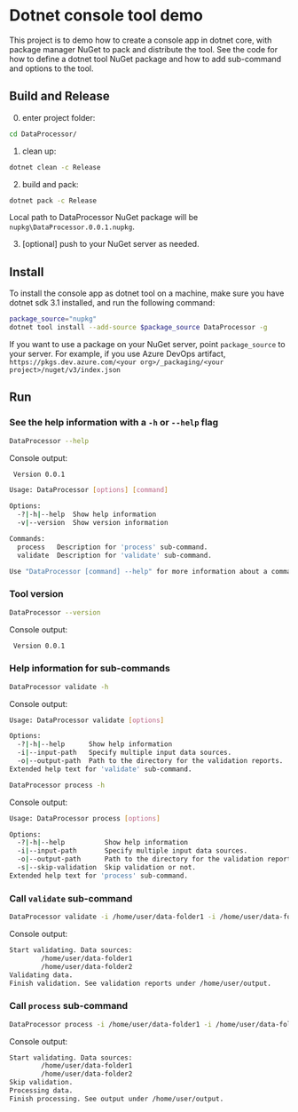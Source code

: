 # Dotnet console tool demo

This project is to demo how to create a console app in dotnet core, with package manager NuGet to pack and distribute the tool. See the code for how to define a dotnet tool NuGet package and how to add sub-command and options to the tool.

## Build and Release

0. enter project folder:
```bash
cd DataProcessor/
```

1. clean up:

```bash
dotnet clean -c Release
```

2. build and pack:

```bash
dotnet pack -c Release
```

Local path to DataProcessor NuGet package will be `nupkg\DataProcessor.0.0.1.nupkg`.

3. [optional] push to your NuGet server as needed.

## Install

To install the console app as dotnet tool on a machine, make sure you have dotnet sdk 3.1 installed, and run the following command:

```bash
package_source="nupkg"
dotnet tool install --add-source $package_source DataProcessor -g
```

If you want to use a package on your NuGet server, point `package_source` to your server. For example, if you use Azure DevOps artifact, `https://pkgs.dev.azure.com/<your org>/_packaging/<your project>/nuget/v3/index.json`


## Run

### See the help information with a `-h` or `--help` flag

```bash
DataProcessor --help
```

Console output:
```bash
 Version 0.0.1

Usage: DataProcessor [options] [command]

Options:
  -?|-h|--help  Show help information
  -v|--version  Show version information

Commands:
  process   Description for 'process' sub-command.
  validate  Description for 'validate' sub-command.

Use "DataProcessor [command] --help" for more information about a command.
```

### Tool version

```bash
DataProcessor --version
```

Console output:
```bash
 Version 0.0.1
```

### Help information for sub-commands

```bash
DataProcessor validate -h
```

Console output:
```bash
Usage: DataProcessor validate [options]

Options:
  -?|-h|--help      Show help information
  -i|--input-path   Specify multiple input data sources. 
  -o|--output-path  Path to the directory for the validation reports.
Extended help text for 'validate' sub-command.
```

```bash
DataProcessor process -h
```

Console output:
```bash
Usage: DataProcessor process [options]

Options:
  -?|-h|--help          Show help information
  -i|--input-path       Specify multiple input data sources. 
  -o|--output-path      Path to the directory for the validation reports.
  -s|--skip-validation  Skip validation or not.
Extended help text for 'process' sub-command.
```

### Call `validate` sub-command

```bash
DataProcessor validate -i /home/user/data-folder1 -i /home/user/data-folder2 -o /home/user/output
```
Console output:
```bash
Start validating. Data sources: 
        /home/user/data-folder1
        /home/user/data-folder2
Validating data.
Finish validation. See validation reports under /home/user/output.
```

### Call `process` sub-command

```bash
DataProcessor process -i /home/user/data-folder1 -i /home/user/data-folder2 -o /home/user/output -s
```

Console output:

```bash
Start validating. Data sources:
        /home/user/data-folder1
        /home/user/data-folder2
Skip validation.
Processing data.
Finish processing. See output under /home/user/output.
```